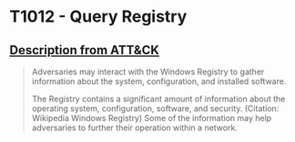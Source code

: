 # T1012 - Query Registry
## [Description from ATT&CK](https://attack.mitre.org/wiki/Technique/T1012)
<blockquote>Adversaries may interact with the Windows Registry to gather information about the system, configuration, and installed software.

The Registry contains a significant amount of information about the operating system, configuration, software, and security. (Citation: Wikipedia Windows Registry) Some of the information may help adversaries to further their operation within a network.</blockquote>

